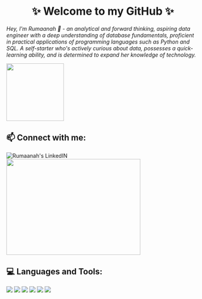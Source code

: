<h1 align="center"> ✨ Welcome to my GitHub ✨ </h1>

<i>Hey, I'm Rumaanah 👋 - an analytical and forward thinking, aspiring data engineer with a deep understanding of database fundamentals, proficient in practical applications of programming languages such as Python and SQL. A self-starter who's actively curious about data, possesses a quick-learning ability, and is determined to expand her knowledge of technology.</i>
 
<img src="https://media2.giphy.com/media/LmNwrBhejkK9EFP504/200.gif" width="150" height="150" />

 
 ## 📫 Connect with me:
<a href="https://www.linkedin.com/in/rumaanah/" rel="nofollow"> <img align="left" alt="Rumaanah's LinkedIN" src="https://img.shields.io/badge/-LinkedIn-0e76a8?style=plastic&logo=linkedIn"> </a>


<img src="https://github-readme-stats.vercel.app/api?username=r-ellahi&theme=" width="350" height="250" style="max-width:100%;">


## 💻 Languages and Tools: 

 <img src="https://img.icons8.com/color/48/000000/python--v1.png"/> <img src="https://img.icons8.com/color/48/000000/amazon-web-services.png"/> <img src="https://img.icons8.com/fluency/48/000000/docker.png"/> <img src="https://img.icons8.com/ios-glyphs/48/000000/github.png"/> <img src="https://img.icons8.com/color/48/000000/mysql-logo.png"/> <img src="https://img.icons8.com/color/48/000000/visual-studio-code-2019.png"/>

